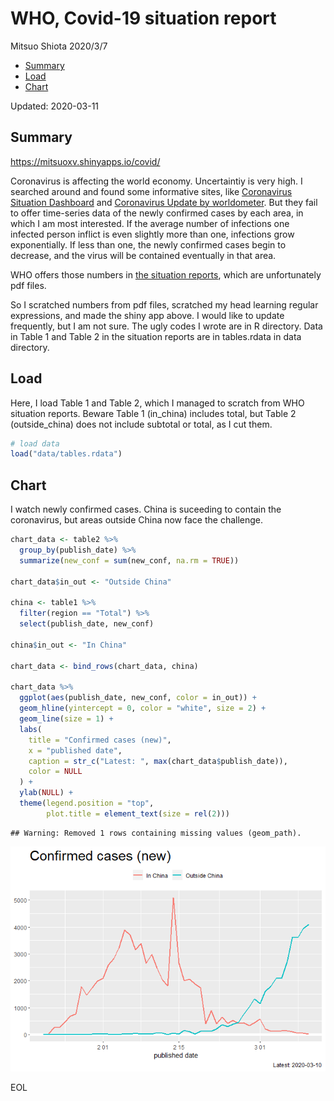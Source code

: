 WHO, Covid-19 situation report
================
Mitsuo Shiota
2020/3/7

  - [Summary](#summary)
  - [Load](#load)
  - [Chart](#chart)

Updated: 2020-03-11

## Summary

<https://mitsuoxv.shinyapps.io/covid/>

Coronavirus is affecting the world economy. Uncertaintiy is very high. I
searched around and found some informative sites, like [Coronavirus
Situation
Dashboard](https://who.maps.arcgis.com/apps/opsdashboard/index.html#/c88e37cfc43b4ed3baf977d77e4a0667)
and [Coronavirus Update by
worldometer](https://www.worldometers.info/coronavirus/). But they fail
to offer time-series data of the newly confirmed cases by each area, in
which I am most interested. If the average number of infections one
infected person inflict is even slightly more than one, infections grow
exponentially. If less than one, the newly confirmed cases begin to
decrease, and the virus will be contained eventually in that area.

WHO offers those numbers in [the situation
reports](https://www.who.int/emergencies/diseases/novel-coronavirus-2019/situation-reports/),
which are unfortunately pdf files.

So I scratched numbers from pdf files, scratched my head learning
regular expressions, and made the shiny app above. I would like to
update frequently, but I am not sure. The ugly codes I wrote are in R
directory. Data in Table 1 and Table 2 in the situation reports are in
tables.rdata in data directory.

## Load

Here, I load Table 1 and Table 2, which I managed to scratch from WHO
situation reports. Beware Table 1 (in\_china) includes total, but Table
2 (outside\_china) does not include subtotal or total, as I cut them.

``` r
# load data
load("data/tables.rdata")
```

## Chart

I watch newly confirmed cases. China is suceeding to contain the
coronavirus, but areas outside China now face the challenge.

``` r
chart_data <- table2 %>% 
  group_by(publish_date) %>% 
  summarize(new_conf = sum(new_conf, na.rm = TRUE))

chart_data$in_out <- "Outside China"

china <- table1 %>%
  filter(region == "Total") %>% 
  select(publish_date, new_conf)

china$in_out <- "In China"

chart_data <- bind_rows(chart_data, china)

chart_data %>% 
  ggplot(aes(publish_date, new_conf, color = in_out)) +
  geom_hline(yintercept = 0, color = "white", size = 2) +
  geom_line(size = 1) +
  labs(
    title = "Confirmed cases (new)",
    x = "published date",
    caption = str_c("Latest: ", max(chart_data$publish_date)),
    color = NULL
  ) +
  ylab(NULL) +
  theme(legend.position = "top",
        plot.title = element_text(size = rel(2)))
```

    ## Warning: Removed 1 rows containing missing values (geom_path).

![](README_files/figure-gfm/chart-1.png)<!-- -->

EOL
